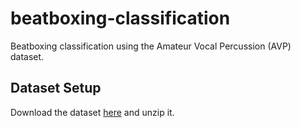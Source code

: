 # beatboxing-classification

Beatboxing classification using the Amateur Vocal Percussion (AVP) dataset.

## Dataset Setup

Download the dataset [here](https://zenodo.org/record/5036529#.Yi5Vln9KhH4) and unzip it.

